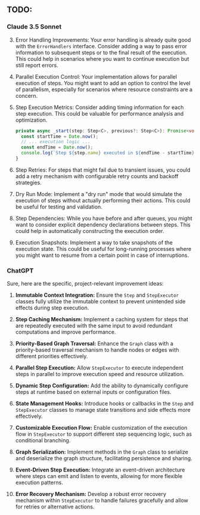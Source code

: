 ## TODO:

### Claude 3.5 Sonnet

3. Error Handling Improvements: Your error handling is already quite good with
   the `ErrorHandlers` interface. Consider adding a way to pass error
   information to subsequent steps or to the final result of the execution. This
   could help in scenarios where you want to continue execution but still report
   errors.

4. Parallel Execution Control: Your implementation allows for parallel execution
   of steps. You might want to add an option to control the level of
   parallelism, especially for scenarios where resource constraints are a
   concern.

5. Step Execution Metrics: Consider adding timing information for each step
   execution. This could be valuable for performance analysis and optimization.

   ```typescript
   private async _start(step: Step<C>, previous?: Step<C>): Promise<void> {
     const startTime = Date.now();
     // ... execution logic ...
     const endTime = Date.now();
     console.log(`Step ${step.name} executed in ${endTime - startTime}ms`);
   }
   ```

6. Step Retries: For steps that might fail due to transient issues, you could
   add a retry mechanism with configurable retry counts and backoff strategies.

7. Dry Run Mode: Implement a "dry run" mode that would simulate the execution of
   steps without actually performing their actions. This could be useful for
   testing and validation.

8. Step Dependencies: While you have before and after queues, you might want to
   consider explicit dependency declarations between steps. This could help in
   automatically constructing the execution order.

9. Execution Snapshots: Implement a way to take snapshots of the execution
   state. This could be useful for long-running processes where you might want
   to resume from a certain point in case of interruptions.

### ChatGPT

Sure, here are the specific, project-relevant improvement ideas:

1. **Immutable Context Integration:** Ensure the `Step` and `StepExecutor`
   classes fully utilize the immutable context to prevent unintended side
   effects during step execution.

2. **Step Caching Mechanism:** Implement a caching system for steps that are
   repeatedly executed with the same input to avoid redundant computations and
   improve performance.

3. **Priority-Based Graph Traversal:** Enhance the `Graph` class with a
   priority-based traversal mechanism to handle nodes or edges with different
   priorities effectively.

4. **Parallel Step Execution:** Allow `StepExecutor` to execute independent
   steps in parallel to improve execution speed and resource utilization.

5. **Dynamic Step Configuration:** Add the ability to dynamically configure
   steps at runtime based on external inputs or configuration files.

6. **State Management Hooks:** Introduce hooks or callbacks in the `Step` and
   `StepExecutor` classes to manage state transitions and side effects more
   effectively.

7. **Customizable Execution Flow:** Enable customization of the execution flow
   in `StepExecutor` to support different step sequencing logic, such as
   conditional branching.

8. **Graph Serialization:** Implement methods in the `Graph` class to serialize
   and deserialize the graph structure, facilitating persistence and sharing.

9. **Event-Driven Step Execution:** Integrate an event-driven architecture where
   steps can emit and listen to events, allowing for more flexible execution
   patterns.

10. **Error Recovery Mechanism:** Develop a robust error recovery mechanism
    within `StepExecutor` to handle failures gracefully and allow for retries or
    alternative actions.
